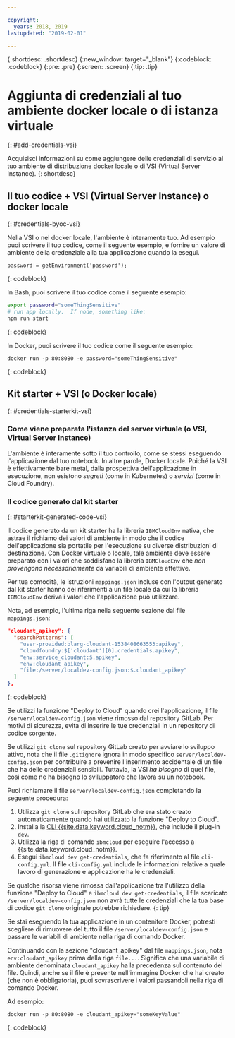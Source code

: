 ```yaml
---

copyright:
  years: 2018, 2019
lastupdated: "2019-02-01"

---
```


{:shortdesc: .shortdesc}
{:new_window: target="_blank"}
{:codeblock: .codeblock}
{:pre: .pre}
{:screen: .screen}
{:tip: .tip}

# Aggiunta di credenziali al tuo ambiente docker locale o di istanza virtuale
{: #add-credentials-vsi}

Acquisisci informazioni su come aggiungere delle credenziali di servizio al tuo ambiente di distribuzione docker locale o di VSI (Virtual Server Instance).
{: shortdesc}

## Il tuo codice + VSI (Virtual Server Instance) o docker locale
{: #credentials-byoc-vsi}

Nella VSI o nel docker locale, l'ambiente è interamente tuo. Ad esempio puoi scrivere il tuo codice, come il seguente esempio, e fornire un valore di ambiente della credenziale alla tua applicazione quando la esegui.
```
password = getEnvironment('password');
```
{: codeblock}

In Bash, puoi scrivere il tuo codice come il seguente esempio:
```bash
export password="someThingSensitive"
# run app locally.  If node, something like:
npm run start
```
{: codeblock}

In Docker, puoi scrivere il tuo codice come il seguente esempio:
```
docker run -p 80:8080 -e password="someThingSensitive"
```
{: codeblock}

## Kit starter + VSI (o Docker locale)
{: #credentials-starterkit-vsi}

### Come viene preparata l'istanza del server virtuale (o VSI, Virtual Server Instance)

L'ambiente è interamente sotto il tuo controllo, come se stessi eseguendo l'applicazione dal tuo notebook. In altre parole, Docker locale. Poiché la VSI è effettivamente bare metal, dalla prospettiva dell'applicazione in esecuzione, non esistono _segreti_ (come in Kubernetes) o _servizi_ (come in Cloud Foundry).

### Il codice generato dal kit starter
{: #starterkit-generated-code-vsi}

Il codice generato da un kit starter ha la libreria `IBMCloudEnv` nativa, che astrae il richiamo dei valori di ambiente in modo che il codice dell'applicazione sia portatile per l'esecuzione su diverse distribuzioni di destinazione. Con Docker virtuale o locale, tale ambiente deve essere preparato con i valori che soddisfano la libreria `IBMCloudEnv` che _non provengono necessariamente_ da variabili di ambiente effettive.

Per tua comodità, le istruzioni `mappings.json` incluse con l'output generato dal kit starter hanno dei riferimenti a un file locale da cui la libreria `IBMCloudEnv` deriva i valori che l'applicazione può utilizzare.

Nota, ad esempio, l'ultima riga nella seguente sezione dal file `mappings.json`:
```json
"cloudant_apikey": {
  "searchPatterns": [
    "user-provided:blarg-cloudant-1538408663553:apikey",
    "cloudfoundry:$['cloudant'][0].credentials.apikey",
    "env:service_cloudant:$.apikey",
    "env:cloudant_apikey",
    "file:/server/localdev-config.json:$.cloudant_apikey"
  ]
},
```
{: codeblock}

Se utilizzi la funzione "Deploy to Cloud" quando crei l'applicazione, il file `/server/localdev-config.json` viene rimosso dal repository GitLab. Per motivi di sicurezza, evita di inserire le tue credenziali in un repository di codice sorgente.

Se utilizzi `git clone` sul repository GitLab creato per avviare lo sviluppo attivo, nota che il file `.gitignore` ignora in modo specifico `server/localdev-config.json` per contribuire a prevenire l'inserimento accidentale di un file che ha delle credenziali sensibili. Tuttavia, la VSI _ha bisogno_ di quel file, così come ne ha bisogno lo sviluppatore che lavora su un notebook.

Puoi richiamare il file `server/localdev-config.json` completando la seguente procedura:

1. Utilizza `git clone` sul repository GitLab che era stato creato automaticamente quando hai utilizzato la funzione "Deploy to Cloud".
2. Installa la [CLI {{site.data.keyword.cloud_notm}}](/docs/cli/index.html#overview), che include il plug-in `dev`.
3. Utilizza la riga di comando `ibmcloud` per eseguire l'accesso a {{site.data.keyword.cloud_notm}}.
4. Esegui `ibmcloud dev get-credentials`, che fa riferimento al file `cli-config.yml`. Il file `cli-config.yml` include le informazioni relative a quale lavoro di generazione e applicazione ha le credenziali.

Se qualche risorsa viene rimossa dall'applicazione tra l'utilizzo della funzione "Deploy to Cloud" e `ibmcloud dev get-credentials`, il file scaricato `/server/localdev-config.json` non avrà tutte le credenziali che la tua base di codice `git clone` originale potrebbe richiedere.
{: tip}

Se stai eseguendo la tua applicazione in un contenitore Docker, potresti scegliere di rimuovere del tutto il file `/server/localdev-config.json` e passare le variabili di ambiente nella riga di comando Docker.

Continuando con la sezione "cloudant_apikey" dal file `mappings.json`, nota `env:cloudant_apikey` prima della riga `file...`. Significa che una variabile di ambiente denominata `cloudant_apikey` ha la precedenza sul contenuto del file. Quindi, anche se il file è presente nell'immagine Docker che hai creato (che non è obbligatoria), puoi sovrascrivere i valori passandoli nella riga di comando Docker.

Ad esempio:
```console
docker run -p 80:8080 -e cloudant_apikey="someKeyValue"
```
{: codeblock}
